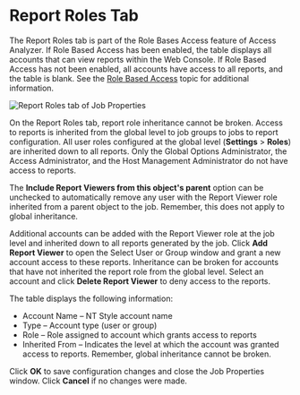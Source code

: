 # Report Roles Tab

The Report Roles tab is part of the Role Bases Access feature of Access Analyzer. If Role Based Access has been enabled, the table displays all accounts that can view reports within the Web Console. If Role Based Access has not been enabled, all accounts have access to all reports, and the table is blank. See the [Role Based Access](/docs/accessanalyzer/accessanalyzer/enterpriseauditor/admin/settings/access/rolebased/overview.md) topic for additional information.

![Report Roles tab of Job Properties](/img/product_docs/accessanalyzer/accessanalyzer/enterpriseauditor/admin/jobs/job/properties/reportroles.png)

On the Report Roles tab, report role inheritance cannot be broken. Access to reports is inherited from the global level to job groups to jobs to report configuration. All user roles configured at the global level (__Settings__ > __Roles__) are inherited down to all reports. Only the Global Options Administrator, the Access Administrator, and the Host Management Administrator do not have access to reports.

The __Include Report Viewers from this object's parent__ option can be unchecked to automatically remove any user with the Report Viewer role inherited from a parent object to the job. Remember, this does not apply to global inheritance.

Additional accounts can be added with the Report Viewer role at the job level and inherited down to all reports generated by the job. Click __Add Report Viewer__ to open the Select User or Group window and grant a new account access to these reports. Inheritance can be broken for accounts that have not inherited the report role from the global level. Select an account and click __Delete Report Viewer__ to deny access to the reports.

The table displays the following information:

- Account Name – NT Style account name
- Type – Account type (user or group)
- Role – Role assigned to account which grants access to reports
- Inherited From – Indicates the level at which the account was granted access to reports. Remember, global inheritance cannot be broken.

Click __OK__ to save configuration changes and close the Job Properties window. Click __Cancel__ if no changes were made.
